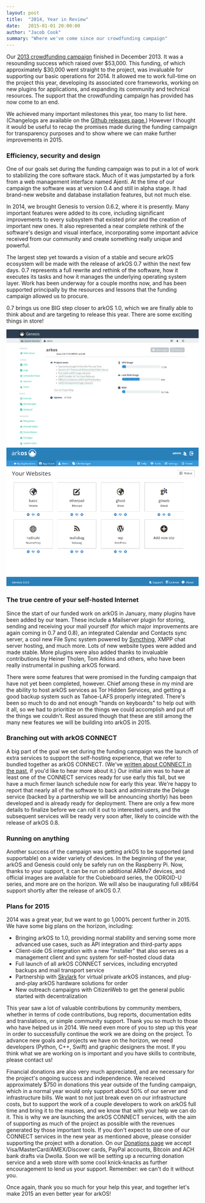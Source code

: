 ```yaml
---
layout: post
title:  "2014, Year in Review"
date:   2015-01-01 20:00:00
author: "Jacob Cook"
summary: "Where we've come since our crowdfunding campaign"
---
```


Our [2013 crowdfunding campaign](https://fund.arkos.io) finished in December 2013. It was a resounding success which raised over $53,000. This funding, of which approximately $30,000 went straight to the project, was invaluable for supporting our basic operations for 2014. It allowed me to work full-time on the project this year, developing its associated core frameworks, working on new plugins for applications, and expanding its community and technical resources. The support that the crowdfunding campaign has provided has now come to an end.

We achieved many important milestones this year, too many to list here. (Changelogs are available on the [Github releases page.](https://github.com/cznweb/genesis/releases)) However I thought it would be useful to recap the promises made during the funding campaign for transparency purposes and to show where we can make further improvements in 2015.


### Efficiency, security and design

One of our goals set during the funding campaign was to put in a lot of work to stabilizing the core software stack. Much of it was jumpstarted by a fork from a web management interface named Ajenti. At the time of our campaign the software was at version 0.4 and still in alpha stage. It had brand-new website and database installation features, but not much else.

In 2014, we brought Genesis to version 0.6.2, where it is presently. Many important features were added to its core, including significant improvements to every subsystem that existed prior and the creation of important new ones. It also represented a near complete rethink of the software's design and visual interface, incorporating some important advice received from our community and create something really unique and powerful.

The largest step yet towards a vision of a stable and secure arkOS ecosystem will be made with the release of arkOS 0.7 within the next few days. 0.7 represents a full rewrite and rethink of the software, how it executes its tasks and how it manages the underlying operating system layer. Work has been underway for a couple months now, and has been supported principally by the resources and lessons that the funding campaign allowed us to procure.

0.7 brings us one BIG step closer to arkOS 1.0, which we are finally able to think about and are targeting to release this year. There are some exciting things in store!

![](/img/20150101001.png)
![](/img/20150101002.png)


### The true centre of your self-hosted Internet

Since the start of our funded work on arkOS in January, many plugins have been added by our team. These include a Mailserver plugin for storing, sending and receiving your mail yourself (for which major improvements are again coming in 0.7 and 0.8), an integrated Calendar and Contacts sync server, a cool new File Sync system powered by [Syncthing](http://syncthing.net), XMPP chat server hosting, and much more. Lots of new website types were added and made stable. More plugins were also added thanks to invaluable contributions by Heiner Tholen, Tom Atkins and others, who have been really instrumental in pushing arkOS forward.

There were some features that were promised in the funding campaign that have not yet been completed, however. Chief among these in my mind are the ability to host arkOS services as Tor Hidden Services, and getting a good backup system such as Tahoe-LAFS properly integrated. There's been so much to do and not enough "hands on keyboards" to help out with it all, so we had to prioritize on the things we could accomplish and put off the things we couldn't. Rest assured though that these are still among the many new features we will be building into arkOS in 2015.


### Branching out with arkOS CONNECT

A big part of the goal we set during the funding campaign was the launch of extra services to support the self-hosting experience, that we refer to bundled together as arkOS CONNECT. (We've [written about CONNECT in the past](https://arkos.io/2014/08/new-services-skylark-and-arkos-connect/), if you'd like to hear more about it.) Our initial aim was to have at least one of the CONNECT services ready for use early this fall, but we have a much firmer launch schedule now for early this year. We're happy to report that nearly all of the software to back and administrate the Deluge service  (backed by a partnership we will be announcing shortly) has been developed and is already ready for deployment. There are only a few more details to finalize before we can roll it out to interested users, and the subsequent services will be ready very soon after, likely to coincide with the release of arkOS 0.8.


### Running on anything

Another success of the campaign was getting arkOS to be supported (and supportable) on a wider variety of devices. In the beginning of the year, arkOS and Genesis could only be safely run on the Raspberry Pi. Now, thanks to your support, it can be run on additional ARMv7 devices, and official images are available for the Cubieboard series, the ODROID-U series, and more are on the horizon. We will also be inaugurating full x86/64 support shortly after the release of arkOS 0.7.


### Plans for 2015

2014 was a great year, but we want to go 1,000% percent further in 2015. We have some big plans on the horizon, including:

 * Bringing arkOS to 1.0, providing normal stability and serving some more advanced use cases, such as API integration and third-party apps
 * Client-side OS integration with a new "installer" that also serves as a management client and sync system for self-hosted cloud data
 * Full launch of all arkOS CONNECT services, including encrypted backups and mail transport service
 * Partnership with [Skylark](https://skylarkcloud.com) for virtual private arkOS instances, and plug-and-play arkOS hardware solutions for order
 * New outreach campaigns with CitizenWeb to get the general public started with decentralization

This year saw a lot of valuable contributions by community members, whether in terms of code contributions, bug reports, documentation edits and translations, or simple community support. Thank you so much to those who have helped us in 2014. We need even more of you to step up this year in order to successfully continue the work we are doing on the project. To advance new goals and projects we have on the horizon, we need developers (Python, C++, Swift) and graphic designers the most. If you think what we are working on is important and you have skills to contribute, please contact us!

Financial donations are also very much appreciated, and are necessary for the project's ongoing success and independence. We received approximately $750 in donations this year outside of the funding campaign, which in a normal year would only support about 50% of our server and infrastructure bills. We want to not just break even on our infrastructure costs, but to support the work of a couple developers to work on arkOS full time and bring it to the masses, and we know that with your help we can do it. This is why we are launching the arkOS CONNECT services, with the aim of supporting as much of the project as possible with the revenues generated by those important tools. If you don't expect to use one of our CONNECT services in the new year as mentioned above, please consider supporting the project with a donation. On our [Donations page](https://donate.citizenweb.io) we accept Visa/MasterCard/AMEX/Discover cards, PayPal accounts, Bitcoin and ACH bank drafts via Dwolla. Soon we will be setting up a recurring donation service and a web store with some cool knick-knacks as further encouragement to lend us your support. Remember: we can't do it without you.

Once again, thank you so much for your help this year, and together let's make 2015 an even better year for arkOS!
